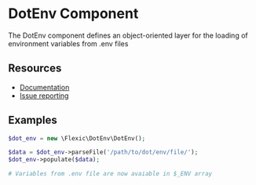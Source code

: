 DotEnv Component
========================

The DotEnv component defines an object-oriented layer for the loading of environment variables from .env files

Resources
---------

* [Documentation](https://www.themepoint.de/)
* [Issue reporting](https://github.com/flexicsystems/flexic/issues)

Examples
--------

```php
$dot_env = new \Flexic\DotEnv\DotEnv();

$data = $dot_env->parseFile('/path/to/dot/env/file/');
$dot_env->populate($data);

# Variables from .env file are now avaiable in $_ENV array
```
